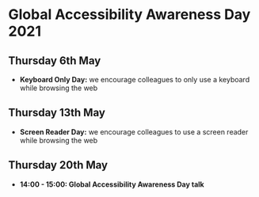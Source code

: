 # Global Accessibility Awareness Day 2021

## Thursday 6th May

- **Keyboard Only Day:** we encourage colleagues to only use a keyboard while browsing the web

## Thursday 13th May

- **Screen Reader Day:** we encourage colleagues to use a screen reader while browsing the web

## Thursday 20th May

- **14:00 - 15:00: Global Accessibility Awareness Day talk**
